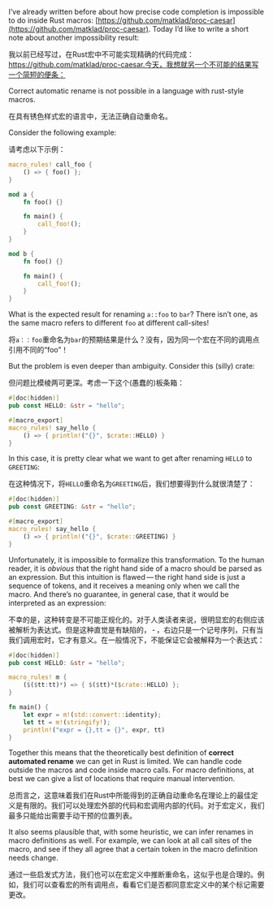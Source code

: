 I’ve already written before about how precise code completion is
impossible to do inside Rust macros:
[https://github.com/matklad/proc-caesar](https://github.com/matklad/proc-caesar). Today I’d like to write a
short note about another impossibility result:

我以前已经写过，在Rust宏中不可能实现精确的代码完成：https://github.com/matklad/proc-caesar.今天，我想就另一个不可能的结果写一个简短的便条：

<div class="informalexample">

Correct automatic rename is not possible in a language with rust-style
macros.

在具有锈色样式宏的语言中，无法正确自动重命名。

</div>

Consider the following example:

请考虑以下示例：

```rust
macro_rules! call_foo {
    () => { foo() };
}

mod a {
    fn foo() {}

    fn main() {
        call_foo!();
    }
}

mod b {
    fn foo() {}

    fn main() {
        call_foo!();
    }
}
```

What is the expected result for renaming `a::foo` to `bar`? There isn’t
one, as the same macro refers to different `foo` at different
call-sites!

将`a：：foo`重命名为`bar`的预期结果是什么？没有，因为同一个宏在不同的调用点引用不同的“foo”！

But the problem is even deeper than ambiguity. Consider this (silly)
crate:

但问题比模棱两可更深。考虑一下这个(愚蠢的)板条箱：

```rust
#[doc(hidden)]
pub const HELLO: &str = "hello";

#[macro_export]
macro_rules! say_hello {
    () => { println!("{}", $crate::HELLO) }
}
```

In this case, it is pretty clear what we want to get after renaming
`HELLO` to `GREETING`:

在这种情况下，将`HELLO`重命名为`GREETING`后，我们想要得到什么就很清楚了：

```rust
#[doc(hidden)]
pub const GREETING: &str = "hello";

#[macro_export]
macro_rules! say_hello {
    () => { println!("{}", $crate::GREETING) }
}
```

Unfortunately, it is impossible to formalize this transformation. To the
human reader, it is *obvious* that the right hand side of a macro should
be parsed as an expression. But this intuition is flawed — the right
hand side is just a sequence of tokens, and it receives a meaning only
when we call the macro. And there’s no guarantee, in general case, that
it would be interpreted as an expression:

不幸的是，这种转变是不可能正规化的。对于人类读者来说，很明显宏的右侧应该被解析为表达式。但是这种直觉是有缺陷的， - ，右边只是一个记号序列，只有当我们调用宏时，它才有意义。在一般情况下，不能保证它会被解释为一个表达式：

```rust
#[doc(hidden)]
pub const HELLO: &str = "hello";

macro_rules! m {
    ($($tt:tt)*) => { $($tt)*($crate::HELLO) };
}

fn main() {
    let expr = m!(std::convert::identity);
    let tt = m!(stringify!);
    println!("expr = {},tt = {}", expr, tt)
}
```

Together this means that the theoretically best definition of **correct
automated rename** we can get in Rust is limited. We can handle code
outside the macros and code inside macro calls. For macro definitions,
at best we can give a list of locations that require manual
intervention.

总而言之，这意味着我们在Rust中所能得到的正确自动重命名在理论上的最佳定义是有限的。我们可以处理宏外部的代码和宏调用内部的代码。对于宏定义，我们最多只能给出需要手动干预的位置列表。

It also seems plausible that, with some heuristic, we can infer renames
in macro definitions as well. For example, we can look at all call sites
of the macro, and see if they all agree that a certain token in the
macro definition needs change.

通过一些启发式方法，我们也可以在宏定义中推断重命名，这似乎也是合理的。例如，我们可以查看宏的所有调用点，看看它们是否都同意宏定义中的某个标记需要更改。